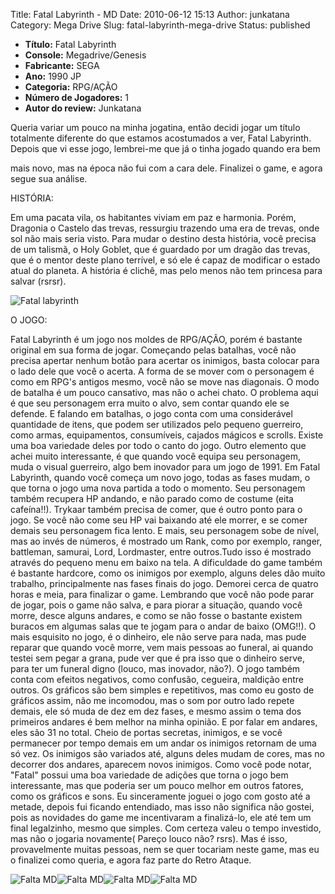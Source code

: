 Title: Fatal Labyrinth - MD
Date: 2010-06-12 15:13
Author: junkatana
Category: Mega Drive
Slug: fatal-labyrinth-mega-drive
Status: published

- **Título:** Fatal Labyrinth
- **Console:** Megadrive/Genesis  
- **Fabricante:** SEGA
- **Ano:** 1990  JP
- **Categoria:** RPG/AÇÃO  
- **Número de Jogadores:** 1  
- **Autor do review:** Junkatana
 

<a class="post_box" href="http://img31.imageshack.us/img31/1381/fatallabyrinth.jpg"></a>

<!-- PELICAN_BEGIN_SUMMARY -->
Queria variar um pouco na minha jogatina, então decidi
jogar um título totalmente diferente do que estamos acostumados a ver,
Fatal Labyrinth.
Depois que vi esse jogo, lembrei-me que já o tinha jogado quando era bem
<!-- PELICAN_END_SUMMARY -->
mais novo, mas na época não fui com a cara dele. Finalizei o game, e
agora segue sua análise.

HISTÓRIA:

Em uma pacata vila, os habitantes viviam em paz e harmonia. Porém,
Dragonia o Castelo das trevas, ressurgiu trazendo uma era de trevas,
onde sol não mais seria visto. Para mudar o destino desta história, você
precisa de um talismã, o Holy Goblet, que é guardado por um dragão das
trevas, que é o mentor deste plano terrível, e só ele é capaz de
modificar o estado atual do planeta. A história é clichê, mas pelo menos
não tem princesa para salvar (rsrsr).

![Fatal labyrinth](http://img31.imageshack.us/img31/8364/fatallabyrinthwcopy.png)



O JOGO:

Fatal Labyrinth é um jogo nos moldes de RPG/AÇÃO, porém é
bastante original em sua forma de jogar. Começando pelas batalhas, você
não precisa apertar nenhum botão para acertar os inimigos, basta colocar
para o lado dele que você o acerta. A forma de se mover com o personagem
é como em RPG's antigos mesmo, você não se move nas diagonais. O
modo de batalha é um pouco cansativo, mas não o achei chato. O problema
aqui é que seu personagem erra muito o alvo, sem contar quando ele se
defende. E falando em batalhas, o jogo conta com uma considerável
quantidade de itens, que podem ser utilizados pelo pequeno guerreiro,
como armas, equipamentos, consumíveis, cajados mágicos e scrolls. Existe
uma boa variedade deles por todo o canto do jogo. Outro elemento que
achei muito interessante, é que quando você equipa seu personagem, muda
o visual guerreiro, algo bem inovador para um jogo de 1991. Em Fatal
Labyrinth, quando você começa um novo jogo, todas as fases mudam, o que
torna o jogo uma nova partida a todo o momento. Seu personagem também
recupera HP andando, e não parado como de costume (eita cafeína!!).
Trykaar também precisa de comer, que é outro ponto para o jogo. Se você
não come seu HP vai baixando até ele morrer, e se comer demais seu
personagem fica lento. E mais, seu personagem sobe de nível, mas ao
invés de números, é mostrado um Rank, como por exemplo, ranger,
battleman, samurai, Lord, Lordmaster, entre outros.Tudo isso é mostrado
através do pequeno menu em baixo na tela. A dificuldade do game também é
bastante hardcore, como os inimigos por exemplo, alguns deles dão muito
trabalho, principalmente nas fases finais do jogo. Demorei cerca de
quatro horas e meia, para finalizar o game. Lembrando que você não pode
parar de jogar, pois o game não salva, e para piorar a situação, quando
você morre, desce alguns andares, e como se não fosse o bastante existem
buracos em algumas salas que te jogam para o andar de baixo (OMG!!). O
mais esquisito no jogo, é o dinheiro, ele não serve para nada, mas pude
reparar que quando você morre, vem mais pessoas ao funeral, ai quando
testei sem pegar a grana, pude ver que é pra isso que o dinheiro serve,
para ter um funeral digno (louco, mas inovador, não?). O jogo também
conta com efeitos negativos, como confusão, cegueira, maldição entre
outros. Os gráficos são bem simples e repetitivos, mas como eu gosto de
gráficos assim, não me incomodou, mas o som por outro lado repete
demais, ele só muda de dez em dez fases, e mesmo assim o tema dos
primeiros andares é bem melhor na minha opinião. E por falar em andares,
eles são 31 no total. Cheio de portas secretas, inimigos, e se você
permanecer por tempo demais em um andar os inimigos retornam de uma só
vez. Os inimigos são variados até, alguns deles mudam de cores, mas no
decorrer dos andares, aparecem novos inimigos. Como você pode notar,
"Fatal" possui uma boa variedade de adições que torna o jogo bem
interessante, mas que poderia ser um pouco melhor em outros fatores,
como os gráficos e sons. Eu sinceramente joguei o jogo com gosto até a
metade, depois fui ficando entendiado, mas isso não significa não
gostei, pois as novidades do game me incentivaram a finalizá-lo, ele até
tem um final legalzinho, mesmo que simples. Com certeza valeu o tempo
investido, mas não o jogaria novamente( Pareço louco não? rsrs). Mas é
isso, provavelmente muitas pessoas, nem se quer tocariam neste game, mas
eu o finalizei como queria, e agora faz parte do Retro Ataque.

![Falta MD](http://img99.imageshack.us/img99/5341/fatallabyrinthw013copy.png)![Falta MD](http://img194.imageshack.us/img194/7841/fatallabyrinthw028copy.png)![Falta MD](http://img704.imageshack.us/img704/9769/fatallabyrinthw032copy.png)![Falta MD](http://img715.imageshack.us/img715/5273/fatallabyrinthw033copy.png)
